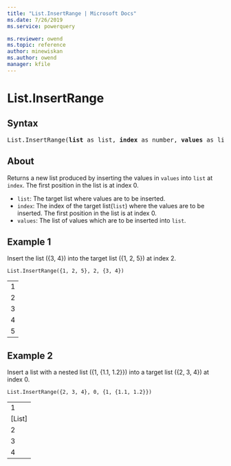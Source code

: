 ```yaml
---
title: "List.InsertRange | Microsoft Docs"
ms.date: 7/26/2019
ms.service: powerquery

ms.reviewer: owend
ms.topic: reference
author: minewiskan
ms.author: owend
manager: kfile
---
```

# List.InsertRange

## Syntax
<pre>
List.InsertRange(<b>list</b> as list, <b>index</b> as number, <b>values</b> as list) as list 
</pre>

## About  

Returns a new list produced by inserting the values in <code>values</code> into <code>list</code> at <code>index</code>. The first position in the list is at index 0. <ul> <li><code>list</code>: The target list where values are to be inserted.</li> <li><code>index</code>: The index of the target list(<code>list</code>) where the values are to be inserted. The first position in the list is at index 0.</li> <li><code>values</code>: The list of values which are to be inserted into <code>list</code>.</li> </ul>  

## Example 1
Insert the list ({3, 4}) into the target list ({1, 2, 5}) at index 2.

```powerquery-m
List.InsertRange({1, 2, 5}, 2, {3, 4})
```

<table> <tr><td>1</td></tr> <tr><td>2</td></tr> <tr><td>3</td></tr> <tr><td>4</td></tr> <tr><td>5</td></tr> </table>


## Example 2
Insert a list with a nested list ({1, {1.1, 1.2}}) into a target list ({2, 3, 4}) at index 0.

```powerquery-m
List.InsertRange({2, 3, 4}, 0, {1, {1.1, 1.2}})
```

<table> <tr><td>1</td></tr> <tr><td>[List]</td></tr> <tr><td>2</td></tr> <tr><td>3</td></tr> <tr><td>4</td></tr> </table>




